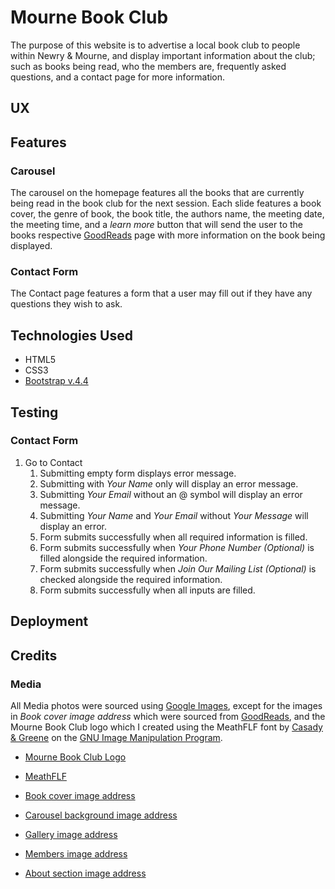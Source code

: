 # Mourne Book Club

The purpose of this website is to advertise a local book club to people within Newry & Mourne, 
and display important information about the club; such as books being read, who the members are, 
frequently asked questions, and a contact page for more information.

## UX

## Features

### Carousel

The carousel on the homepage features all the books that are currently being read in the book club for the next session. 
Each slide features a book cover, the genre of book, the book title, the authors name, the meeting date, the meeting time, 
and a *learn more* button that will send the user to the books respective [GoodReads](https://www.goodreads.com/) page 
with more information on the book being displayed.

### Contact Form

The Contact page features a form that a user may fill out if they have any questions they wish to ask.

## Technologies Used

* HTML5
* CSS3
* [Bootstrap v.4.4](https://getbootstrap.com/docs/4.4/getting-started/download/)

## Testing

### Contact Form

1. Go to Contact
    1. Submitting empty form displays error message.
    1. Submitting with *Your Name* only will display an error message.
    1. Submitting *Your Email* without an @ symbol will display an error message.
    1. Submitting *Your Name* and *Your Email* without *Your Message* will display an error.
    1. Form submits successfully when all required information is filled.
    1. Form submits successfully when *Your Phone Number (Optional)* is filled alongside the required information.
    1. Form submits successfully when *Join Our Mailing List (Optional)* is checked alongside the required information.
    1. Form submits successfully when all inputs are filled.

## Deployment

## Credits

### Media

All Media photos were sourced using [Google Images](https://www.google.co.uk/imghp?hl=en&tab=wi&ogbl),
except for the images in *Book cover image address* which were sourced from [GoodReads](https://www.goodreads.com/), and
the Mourne Book Club logo which I created using the MeathFLF font by [Casady & Greene](https://www.fontspace.com/casady-and-greene)
on the [GNU Image Manipulation Program](https://www.gimp.org/).

* [Mourne Book Club Logo](img/mournelogo2f312c.png)
* [MeathFLF](https://www.fontspace.com/meathflf-font-f1247)
* [Book cover image address](img/book-covers/bookcoveraddress.txt)

* [Carousel background image address](img/carousel-slides/Image-Address.txt)
* [Gallery image address](img/gallery/gallery-images.txt)
* [Members image address](img/members-images/MembersImageAddress.txt)
* [About section image address](img/About-section-image-addresses.txt)
